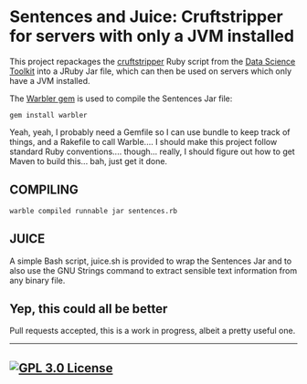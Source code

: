 # Sentences and Juice: Cruftstripper for servers with only a JVM installed

This project repackages the [cruftstripper](raw.githubusercontent.com/petewarden/dstk/c3ff139696b6cb5f1a654e8bc31d00facb719f6c/cruftstripper.rb) Ruby script from the [Data Science Toolkit](http://www.datasciencetoolkit.org/) into a JRuby Jar file, which can then be used on servers which only have a JVM installed.

The [Warbler gem](https://github.com/jruby/warbler) is used to compile the Sentences Jar file: 

```gem install warbler```

Yeah, yeah, I probably need a Gemfile so I can use bundle to keep track of things, and a Rakefile to call Warble.... I should make this project follow standard Ruby conventions.... though... really, I should figure out how to get Maven to build this... bah, just get it done.

## COMPILING

```
warble compiled runnable jar sentences.rb
```

## JUICE

A simple Bash script, juice.sh is provided to wrap the Sentences Jar and to also use the GNU Strings command to extract sensible text information from any binary file.

## Yep, this could all be better

Pull requests accepted, this is a work in progress, albeit a pretty useful one.

---
[![GPL 3.0 License](https://img.shields.io/github/license/hardyoyo/sentences.svg)](./LICENSE)
---
